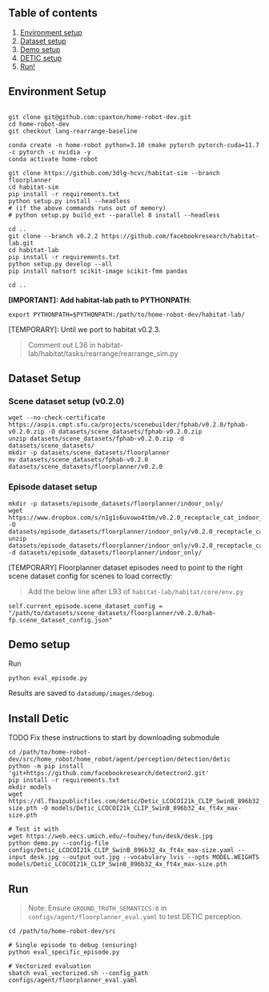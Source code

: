 ## Table of contents
   1. [Environment setup](#environment-setup)
   2. [Dataset setup](#dataset-setup)
   3. [Demo setup](#demo-setup)
   4. [DETIC setup](#install-detic)
   5. [Run!](#run)

## Environment Setup

```

git clone git@github.com:cpaxton/home-robot-dev.git
cd home-robot-dev
git checkout lang-rearrange-baseline

conda create -n home-robot python=3.10 cmake pytorch pytorch-cuda=11.7 -c pytorch -c nvidia -y
conda activate home-robot

git clone https://github.com/3dlg-hcvc/habitat-sim --branch floorplanner
cd habitat-sim
pip install -r requirements.txt
python setup.py install --headless
# (if the above commands runs out of memory) 
# python setup.py build_ext --parallel 8 install --headless

cd ..
git clone --branch v0.2.2 https://github.com/facebookresearch/habitat-lab.git
cd habitat-lab 
pip install -r requirements.txt
python setup.py develop --all
pip install natsort scikit-image scikit-fmm pandas

cd ..
```

**[IMPORTANT]: Add habitat-lab path to PYTHONPATH**:

```
export PYTHONPATH=$PYTHONPATH:/path/to/home-robot-dev/habitat-lab/
```

[TEMPORARY]: Until we port to habitat v0.2.3.

> Comment out L36 in habitat-lab/habitat/tasks/rearrange/rearrange_sim.py

## Dataset Setup

### Scene dataset setup (v0.2.0)

```
wget --no-check-certificate https://aspis.cmpt.sfu.ca/projects/scenebuilder/fphab/v0.2.0/fphab-v0.2.0.zip -O datasets/scene_datasets/fphab-v0.2.0.zip
unzip datasets/scene_datasets/fphab-v0.2.0.zip -d datasets/scene_datasets/
mkdir -p datasets/scene_datasets/floorplanner
mv datasets/scene_datasets/fphab-v0.2.0 datasets/scene_datasets/floorplanner/v0.2.0
```


### Episode dataset setup

```
mkdir -p datasets/episode_datasets/floorplanner/indoor_only/
wget https://www.dropbox.com/s/n1g1s6uvowo4tbm/v0.2.0_receptacle_cat_indoor_only_val.zip -O datasets/episode_datasets/floorplanner/indoor_only/v0.2.0_receptacle_cat_indoor_only_val.zip
unzip datasets/episode_datasets/floorplanner/indoor_only/v0.2.0_receptacle_cat_indoor_only_val.zip -d datasets/episode_datasets/floorplanner/indoor_only/
```

[TEMPORARY] Floorplanner dataset episodes need to point to the right scene dataset config for scenes to load correctly:

> Add the below line after L93 of `habitat-lab/habitat/core/env.py`

```
self.current_episode.scene_dataset_config = "/path/to/datasets/scene_datasets/floorplanner/v0.2.0/hab-fp.scene_dataset_config.json"
```


## Demo setup

Run
```
python eval_episode.py
```

Results are saved to `datadump/images/debug`.

## Install Detic
TODO Fix these instructions to start by downloading submodule
```
cd /path/to/home-robot-dev/src/home_robot/home_robot/agent/perception/detection/detic
python -m pip install 'git+https://github.com/facebookresearch/detectron2.git'
pip install -r requirements.txt
mkdir models
wget https://dl.fbaipublicfiles.com/detic/Detic_LCOCOI21k_CLIP_SwinB_896b32_4x_ft4x_max-size.pth -O models/Detic_LCOCOI21k_CLIP_SwinB_896b32_4x_ft4x_max-size.pth

# Test it with
wget https://web.eecs.umich.edu/~fouhey/fun/desk/desk.jpg
python demo.py --config-file configs/Detic_LCOCOI21k_CLIP_SwinB_896b32_4x_ft4x_max-size.yaml --input desk.jpg --output out.jpg --vocabulary lvis --opts MODEL.WEIGHTS models/Detic_LCOCOI21k_CLIP_SwinB_896b32_4x_ft4x_max-size.pth
```

## Run

> Note: Ensure `GROUND_TRUTH_SEMANTICS:0` in `configs/agent/floorplanner_eval.yaml` to test DETIC perception.

```
cd /path/to/home-robot-dev/src

# Single episode to debug (ensuring)
python eval_specific_episode.py

# Vectorized evaluation
sbatch eval_vectorized.sh --config_path configs/agent/floorplanner_eval.yaml
```
